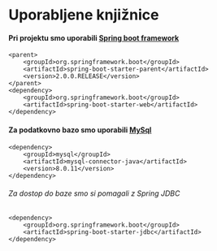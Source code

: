 # Uporabljene knjižnice

#### Pri projektu smo uporabili <a href="https://spring.io/projects/spring-boot">Spring boot framework</a>
```
<parent>
	<groupId>org.springframework.boot</groupId>
	<artifactId>spring-boot-starter-parent</artifactId>
	<version>2.0.0.RELEASE</version>
</parent>
<dependency>
	<groupId>org.springframework.boot</groupId>
	<artifactId>spring-boot-starter-web</artifactId>
</dependency>
```
#### Za podatkovno bazo smo uporabili <a href ="https://www.mysql.com/">MySql</a>
```
<dependency>
	<groupId>mysql</groupId>
	<artifactId>mysql-connector-java</artifactId>
	<version>8.0.11</version>
</dependency>
```
###### Za dostop do baze smo si pomagali z Spring JDBC 
```
<dependency>
	<groupId>org.springframework.boot</groupId>
	<artifactId>spring-boot-starter-jdbc</artifactId>
</dependency>
```
```
```
```
```
```
